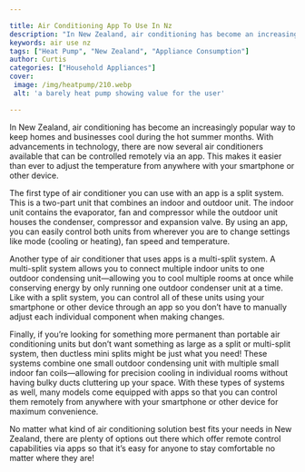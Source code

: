 ```yaml
---

title: Air Conditioning App To Use In Nz
description: "In New Zealand, air conditioning has become an increasingly popular way to keep homes and businesses cool during the hot summer mo...scroll on and keep learning"
keywords: air use nz
tags: ["Heat Pump", "New Zealand", "Appliance Consumption"]
author: Curtis
categories: ["Household Appliances"]
cover: 
 image: /img/heatpump/210.webp
 alt: 'a barely heat pump showing value for the user'

---
```


In New Zealand, air conditioning has become an increasingly popular way to keep homes and businesses cool during the hot summer months. With advancements in technology, there are now several air conditioners available that can be controlled remotely via an app. This makes it easier than ever to adjust the temperature from anywhere with your smartphone or other device.

The first type of air conditioner you can use with an app is a split system. This is a two-part unit that combines an indoor and outdoor unit. The indoor unit contains the evaporator, fan and compressor while the outdoor unit houses the condenser, compressor and expansion valve. By using an app, you can easily control both units from wherever you are to change settings like mode (cooling or heating), fan speed and temperature.

Another type of air conditioner that uses apps is a multi-split system. A multi-split system allows you to connect multiple indoor units to one outdoor condensing unit—allowing you to cool multiple rooms at once while conserving energy by only running one outdoor condenser unit at a time. Like with a split system, you can control all of these units using your smartphone or other device through an app so you don’t have to manually adjust each individual component when making changes.

Finally, if you’re looking for something more permanent than portable air conditioning units but don’t want something as large as a split or multi-split system, then ductless mini splits might be just what you need! These systems combine one small outdoor condensing unit with multiple small indoor fan coils—allowing for precision cooling in individual rooms without having bulky ducts cluttering up your space. With these types of systems as well, many models come equipped with apps so that you can control them remotely from anywhere with your smartphone or other device for maximum convenience. 

No matter what kind of air conditioning solution best fits your needs in New Zealand, there are plenty of options out there which offer remote control capabilities via apps so that it’s easy for anyone to stay comfortable no matter where they are!
